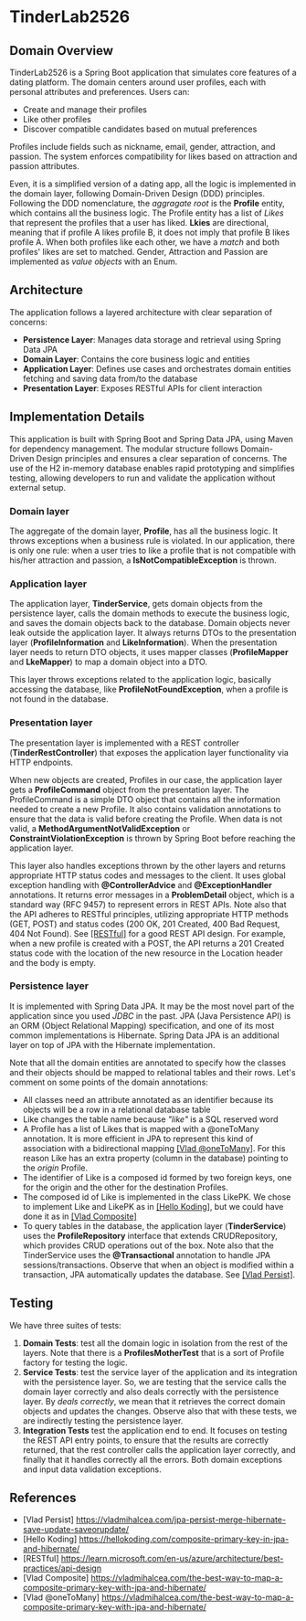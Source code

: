 # TinderLab2526

## Domain Overview

TinderLab2526 is a Spring Boot application that simulates core features of a dating platform. The domain centers around user profiles, 
each with personal attributes and preferences. Users can:

- Create and manage their profiles
- Like other profiles
- Discover compatible candidates based on mutual preferences

Profiles include fields such as nickname, email, gender, attraction, and passion. The system enforces compatibility for likes based on
attraction and passion attributes.

Even, it is a simplified version of a dating app, all the logic is implemented in the domain layer, following Domain-Driven Design (DDD) principles.
Following the DDD nomenclature, the *aggragate root* is the **Profile** entity, which contains all the business logic. The Profile entity has a list of *Likes* 
that represent the profiles that a user has liked. **Lkies** are directional, meaning that if profile A likes profile B, it does not imply that profile B likes profile A.
When both profiles like each other, we have a *match* and both profiles' likes are set to matched. Gender, Attraction and Passion are implemented as *value objects* with
an Enum.

## Architecture
The application follows a layered architecture with clear separation of concerns:
- **Persistence Layer**: Manages data storage and retrieval using Spring Data JPA
- **Domain Layer**: Contains the core business logic and entities
- **Application Layer**: Defines use cases and orchestrates domain entities fetching and saving data from/to the database
- **Presentation Layer**: Exposes RESTful APIs for client interaction

## Implementation Details
This application is built with Spring Boot and Spring Data JPA, using Maven for dependency management. The modular structure follows Domain-Driven 
Design principles and ensures a clear separation of concerns. The use of the H2 in-memory database enables rapid prototyping and 
simplifies testing, allowing developers to run and validate the application without external setup.

### Domain layer
The aggregate of the domain layer, **Profile**, has all the business logic. It throws exceptions when a business rule is violated. 
In our application, there is only one rule: when a user tries to like a profile that is not compatible with his/her attraction and passion, 
a **IsNotCompatibleException** is thrown.

### Application layer
The application layer, **TinderService**, gets domain objects from the persistence layer, calls the domain methods to execute the business logic, 
and saves the domain objects back to the database. Domain objects never leak outside the application layer. It always returns DTOs to the 
presentation layer (**ProfileInformation** and **LikeInformation**). When the presentation layer needs to return DTO objects, it uses mapper classes 
(**ProfileMapper** and **LkeMapper**) to map a domain object into a DTO.

This layer throws exceptions related to the application logic, basically accessing the database, like **ProfileNotFoundException**, when a profile 
is not found in the database.

### Presentation layer
The presentation layer is implemented with a REST controller (**TinderRestController**) that exposes the application layer functionality via HTTP endpoints.

When new objects are created, Profiles in our case, the application layer gets a **ProfileCommand** object from the presentation layer. The 
ProfileCommand is a simple DTO object that contains all the information needed to create a new Profile. It also contains validation annotations to ensure 
that the data is valid before creating the Profile. When data is not valid, a **MethodArgumentNotValidException** or **ConstraintViolationException** is thrown by Spring Boot
before reaching the application layer.

This layer also handles exceptions thrown by the other layers and returns appropriate HTTP status codes and messages to the client. It uses global exception handling with **@ControllerAdvice** 
and **@ExceptionHandler** annotations. It returns error messages in a **ProblemDetail** object, which is a standard way (RFC 9457) to represent errors in REST APIs.
Note also that the API adheres to RESTful principles, utilizing appropriate HTTP methods (GET, POST) and status codes (200 OK, 201 Created, 400 Bad Request, 404 Not Found).
See [[RESTful]](#3) for a good REST API design. For example, when a new profile is created with a POST, the API returns a 201 Created status code with the 
location of the new resource in the Location header and the body is empty.

### Persistence layer
It is implemented with Spring Data JPA. It may be the most novel part of the application since you used *JDBC* in the past. JPA (Java Persistence API)
is an ORM (Object Relational Mapping) specification, and one of its most common implementations is Hibernate. Spring Data JPA is an additional layer
on top of JPA with the Hibernate implementation.

Note that all the domain entities are annotated to specify how the classes and their objects should be mapped to relational tables and their rows.
Let's comment on some points of the domain annotations:
- All classes need an attribute annotated as an identifier because its objects will be a row in a relational database table
- Like changes the table name because *"like"* is a SQL reserved word
- A Profile has a list of Likes that is mapped with a @oneToMany annotation. It is more efficient in JPA to represent this kind of association with
a bidirectional mapping [[Vlad @oneToMany]](#5). For this reason Like has an extra property (column in the database) pointing to the *origin* Profile.
- The identifier of Like is a composed id formed by two foreign keys, one for the origin and the other for the destination Profiles.
- The composed id of Like is implemented in the class LikePK. We chose to implement Like and LikePK as in [[Hello Koding]](#2), but we could have done
it as in [[Vlad Composite]](#4)
- To query tables in the database, the application layer (**TinderService**) uses the **ProfileRepository** interface that extends CRUDRepository, 
which provides CRUD operations out of the box. Note also that the TinderService uses the **@Transactional** annotation to handle JPA sessions/transactions.
Observe that when an object is modified within a transaction, JPA automatically updates the database. See [[Vlad Persist]](#1).

## Testing
We have three suites of tests:
1. **Domain Tests**: test all the domain logic in isolation from the rest of the layers. Note that there is a **ProfilesMotherTest** that is 
a sort of Profile factory for testing the logic.
2. **Service Tests**: test the service layer of the application and its integration with the persistence layer. So, we are testing
that the service calls the domain layer correctly and also deals correctly with the persistence layer. By *deals correctly*, we
mean that it retrieves the correct domain objects and updates the changes. Observe also that with these tests, we are indirectly
testing the persistence layer.
3. **Integration Tests** test the application end to end. It focuses on testing the REST API entry points, to ensure that the results are correctly returned,
that the rest controller calls the application layer correctly, and finally that it handles correctly all the errors. Both domain exceptions
and input data validation exceptions. 

## References
- <a id="1">[Vlad Persist]</a>  https://vladmihalcea.com/jpa-persist-merge-hibernate-save-update-saveorupdate/
- <a id="2">[Hello Koding]</a> https://hellokoding.com/composite-primary-key-in-jpa-and-hibernate/
- <a id="3">[RESTful]</a> https://learn.microsoft.com/en-us/azure/architecture/best-practices/api-design
- <a id="4">[Vlad Composite]</a> https://vladmihalcea.com/the-best-way-to-map-a-composite-primary-key-with-jpa-and-hibernate/
- <a id="5">[Vlad @oneToMany]</a> https://vladmihalcea.com/the-best-way-to-map-a-composite-primary-key-with-jpa-and-hibernate/